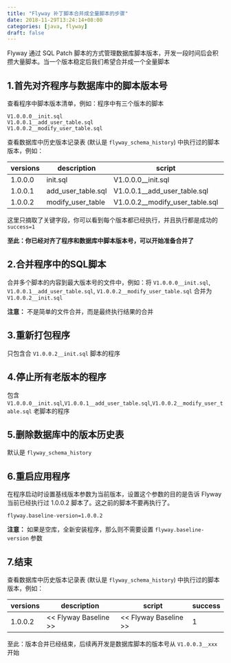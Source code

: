 ```yaml
---
title: "Flyway 补丁脚本合并成全量脚本的步骤"
date: 2018-11-29T13:24:14+08:00
categories: [java, flyway]
draft: false
---
```


Flyway 通过 SQL Patch 脚本的方式管理数据库脚本版本，开发一段时间后会积攒大量脚本。当一个版本稳定后我们希望合并成一个全量脚本

## 1.首先对齐程序与数据库中的脚本版本号

查看程序中脚本版本清单，例如：程序中有三个版本的脚本

```
V1.0.0.0__init.sql
V1.0.0.1__add_user_table.sql
V1.0.0.2__modify_user_table.sql
```

查看数据库中历史版本记录表 (默认是 `flyway_schema_history`) 中执行过的脚本版本，例如：

| versions | description | script  | success                |
| -------- | ----------- | --------| ---------------------- |
| 1.0.0.0  | init.sql    | V1.0.0.0__init.sql | 1 |
| 1.0.0.1  | add_user_table.sql  | V1.0.0.1__add_user_table.sql   | 1 |
| 1.0.0.2  | modify_user_table | V1.0.0.2__modify_user_table.sql | 1 |

这里只摘取了关键字段，你可以看到每个版本都已经执行，并且执行都是成功的 `success=1`

**至此：你已经对齐了程序和数据库中脚本版本号，可以开始准备合并了**

## 2.合并程序中的SQL脚本

合并多个脚本的内容到最大版本号的文件中，例如：将 `V1.0.0.0__init.sql`, `V1.0.0.1__add_user_table.sql`, `V1.0.0.2__modify_user_table.sql` 合并为 `V1.0.0.2__init.sql`

**注意：** 不是简单的文件合并，而是最终执行结果的合并

## 3.重新打包程序

只包含合 `V1.0.0.2__init.sql` 脚本的程序

## 4.停止所有老版本的程序

包含 `V1.0.0.0__init.sql`,`V1.0.0.1__add_user_table.sql`,`V1.0.0.2__modify_user_table.sql` 老脚本的程序

## 5.删除数据库中的版本历史表

默认是 `flyway_schema_history`

## 6.重启应用程序

在程序启动时设置基线版本参数为当前版本，设置这个参数的目的是告诉 Flyway 当前已经执行过 1.0.0.2 脚本了。这之前的脚本不要再执行了。

```properties
flyway.baseline-version=1.0.0.2
```

**注意：** 如果是空库，全新安装程序，那么则不需要设置 `flyway.baseline-version` 参数 

## 7.结束

查看数据库中历史版本记录表 (默认是 `flyway_schema_history`) 中执行过的脚本版本，例如：

| versions | description | script  | success                |
| -------- | ----------- | --------| ---------------------- |
| 1.0.0.2  | << Flyway Baseline >> | << Flyway Baseline >> | 1 |

至此：版本合并已经结束，后续再开发是数据库脚本的版本号从 `V1.0.0.3__xxx` 开始